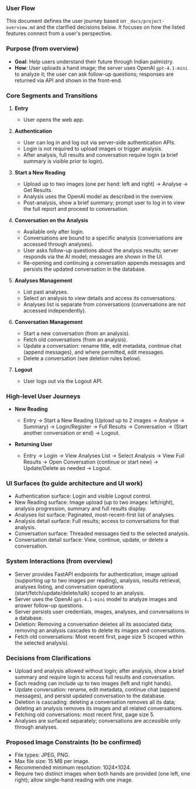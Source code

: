 ### User Flow

This document defines the user journey based on `_docs/project-overview.md` and the clarified decisions below. It focuses on how the listed features connect from a user's perspective.

### Purpose (from overview)

- **Goal**: Help users understand their future through Indian palmistry.
- **How**: User uploads a hand image; the server uses OpenAI `gpt-4.1-mini` to analyze it; the user can ask follow-up questions; responses are returned via API and shown in the front-end.

### Core Segments and Transitions

1) **Entry**
   - User opens the web app.

2) **Authentication**
   - User can log in and log out via server-side authentication APIs.
   - Login is not required to upload images or trigger analysis.
   - After analysis, full results and conversation require login (a brief summary is visible prior to login).

3) **Start a New Reading**
   - Upload up to two images (one per hand: left and right) → Analyse → Get Results.
   - Analysis uses the OpenAI model as described in the overview.
   - Post-analysis, show a brief summary; prompt user to log in to view the full report and proceed to conversation.

4) **Conversation on the Analysis**
   - Available only after login.
   - Conversations are bound to a specific analysis (conversations are accessed through analyses).
   - User asks follow-up questions about the analysis results; server responds via the AI model; messages are shown in the UI.
   - Re-opening and continuing a conversation appends messages and persists the updated conversation in the database.

5) **Analyses Management**
   - List past analyses.
   - Select an analysis to view details and access its conversations.
   - Analyses list is separate from conversations (conversations are not accessed independently).

6) **Conversation Management**
   - Start a new conversation (from an analysis).
   - Fetch old conversations (from an analysis).
   - Update a conversation: rename title, edit metadata, continue chat (append messages), and where permitted, edit messages.
   - Delete a conversation (see deletion rules below).

7) **Logout**
   - User logs out via the Logout API.

### High-level User Journeys

- **New Reading**
  - Entry → Start a New Reading (Upload up to 2 images → Analyse → Summary) → Login/Register → Full Results → Conversation → (Start another conversation or end) → Logout.

- **Returning User**
  - Entry → Login → View Analyses List → Select Analysis → View Full Results → Open Conversation (continue or start new) → Update/Delete as needed → Logout.

### UI Surfaces (to guide architecture and UI work)

- Authentication surface: Login and visible Logout control.
- New Reading surface: Image upload (up to two images: left/right), analysis progression, summary and full results display.
- Analyses list surface: Paginated, most-recent-first list of analyses.
- Analysis detail surface: Full results; access to conversations for that analysis.
- Conversation surface: Threaded messages tied to the selected analysis.
- Conversation detail surface: View, continue, update, or delete a conversation.

### System Interactions (from overview)

- Server provides FastAPI endpoints for authentication, image upload (supporting up to two images per reading), analysis, results retrieval, analyses listing, and conversation operations (start/fetch/update/delete/talk) scoped to an analysis.
- Server uses the OpenAI `gpt-4.1-mini` model to analyze images and answer follow-up questions.
- Server persists user credentials, images, analyses, and conversations in a database.
- Deletion: Removing a conversation deletes all its associated data; removing an analysis cascades to delete its images and conversations.
- Fetch old conversations: Most recent first, page size 5 (scoped within the selected analysis).

### Decisions from Clarifications

- Upload and analysis allowed without login; after analysis, show a brief summary and require login to access full results and conversation.
- Each reading can include up to two images (left and right hands).
- Update conversation: rename, edit metadata, continue chat (append messages), and persist updated conversation to the database.
- Deletion is cascading: deleting a conversation removes all its data; deleting an analysis removes its images and all related conversations.
- Fetching old conversations: most recent first, page size 5.
- Analyses are surfaced separately; conversations are accessible only through analyses.

### Proposed Image Constraints (to be confirmed)

- File types: JPEG, PNG.
- Max file size: 15 MB per image.
- Recommended minimum resolution: 1024×1024.
- Require two distinct images when both hands are provided (one left, one right); allow single-hand reading with one image.
